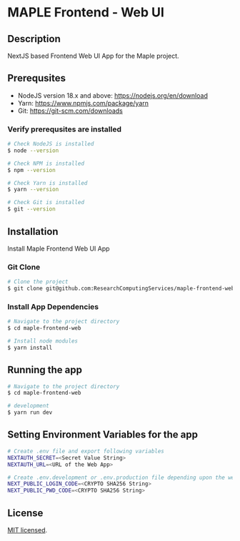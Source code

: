 # MAPLE Frontend - Web UI
## Description

NextJS based Frontend Web UI App for the Maple project.

## Prerequsites

- NodeJS version 18.x and above:
  https://nodejs.org/en/download
- Yarn:
  https://www.npmjs.com/package/yarn
- Git: https://git-scm.com/downloads

### Verify prerequsites are installed

```bash
# Check NodeJS is installed
$ node --version

# Check NPM is installed
$ npm --version

# Check Yarn is installed
$ yarn --version

# Check Git is installed
$ git --version
```

## Installation

Install Maple Frontend Web UI App

### Git Clone

```bash
# Clone the project
$ git clone git@github.com:ResearchComputingServices/maple-frontend-web.git
```

### Install App Dependencies

```bash
# Navigate to the project directory
$ cd maple-frontend-web

# Install node modules
$ yarn install
```

## Running the app

```bash
# Navigate to the project directory
$ cd maple-frontend-web

# development
$ yarn run dev

```

## Setting Environment Variables for the app

```bash
# Create .env file and export following variables
NEXTAUTH_SECRET=<Secret Value String>
NEXTAUTH_URL=<URL of the Web App>

# Create .env.development or .env.production file depending upon the web app environment and export following variables
NEXT_PUBLIC_LOGIN_CODE=<CRYPTO SHA256 String>
NEXT_PUBLIC_PWD_CODE=<CRYPTO SHA256 String>

```

## License

[MIT licensed](LICENSE).
